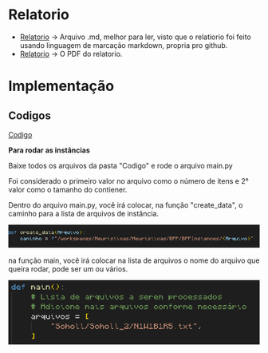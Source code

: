 # Relatorio
- [Relatorio](/BPP/Relatorio/Relatorio.md) -> Arquivo .md, melhor para ler, visto que o relatiorio foi feito usando linguagem de marcação markdown, propria pro github.
- [Relatorio](/BPP/Relatorio/Relatorio.pdf) -> O PDF do relatorio. 

# Implementação

## Codigos

[Codigo](/BPP/Codigo/)

**Para rodar as instâncias**

Baixe todos os arquivos da pasta "Codigo" e rode o arquivo main.py

Foi considerado o primeiro valor no arquivo como o número de itens e 2° valor como o tamanho do contiener.

Dentro do arquivo main.py, você irá colocar, na função "create_data", o caminho para a lista de arquivos de instância.

![alt text](/BPP/Imagens/image21.png)

na função main, você irá colocar na lista de arquivos o nome do arquivo que queira rodar, pode ser um ou vários.

![alt text](/BPP/Imagens/image2.png)